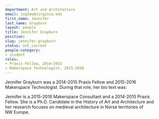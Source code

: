 ```yaml
---
department: Art and Architecture
email: jng3au@virginia.edu
first_name: Jennifer
last_name: Grayburn
layout: people
title: Jennifer Grayburn
position:
slug: jennifer-grayburn
status: not_current
people-category:
- student
roles:
- Praxis Fellow, 2014–2015
- Makerspace Technologist, 2015-2016
---
```

Jennifer Grayburn was a 2014-2015 Praxis Fellow and 2015-2016 Makerspace Technologist. During that role, her bio text was:

Jennifer is a 2015-2016 Makerspace Consultant and a 2014-2015 Praxis Fellow. She is a Ph.D. Candidate in the History of Art and Architecture and her research focuses on medieval architecture in Norse territories of NW Europe.
